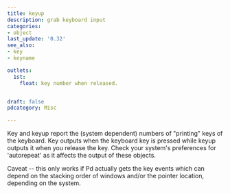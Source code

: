 ```yaml
---
title: keyup
description: grab keyboard input
categories:
- object
last_update: '0.32'
see_also:
- key
- keyname

outlets:
  1st:
    float: key number when released.


draft: false
pdcategory: Misc

---
```


Key and keyup report the (system dependent) numbers of "printing" keys of the keyboard. Key outputs when the keyboard key is pressed while keyup outputs it when you release the key. Check your system's preferences for 'autorepeat' as it affects the output of these objects.

Caveat -- this only works if Pd actually gets the key events which can depend on the stacking order of windows and/or the pointer location, depending on the system.
